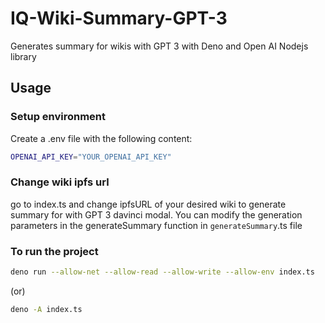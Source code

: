 # IQ-Wiki-Summary-GPT-3

Generates summary for wikis with GPT 3 with Deno and Open AI Nodejs library

## Usage

### Setup environment

Create a .env file with the following content:

```bash
OPENAI_API_KEY="YOUR_OPENAI_API_KEY"
```

### Change wiki ipfs url

go to index.ts and change ipfsURL of your desired wiki to generate summary for with GPT 3 davinci modal. You can modify the generation parameters in the generateSummary function in `generateSummary`.ts file

### To run the project

```bash
deno run --allow-net --allow-read --allow-write --allow-env index.ts
```

(or)

```bash
deno -A index.ts
```
